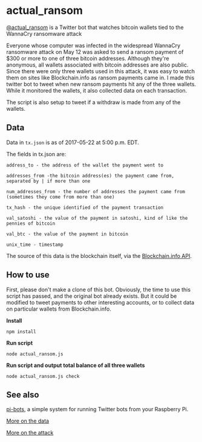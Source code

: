 # actual_ransom
[@actual_ransom](https://twitter.com/actual_ransom) is a Twitter bot that watches bitcoin wallets tied to the WannaCry ransomware attack

Everyone whose computer was infected in the widespread WannaCry ransomware attack on May 12 was asked to send a ransom payment of $300 or more to one of three bitcoin addresses. Although they're anonymous, all wallets associated with bitcoin addresses are also public. Since there were only three wallets used in this attack, it was easy to watch them on sites like Blockchain.info as ransom payments came in. I made this twitter bot to tweet when new ransom payments hit any of the three wallets. While it monitored the wallets, it also collected data on each transaction.

The script is also setup to tweet if a withdraw is made from any of the wallets.

## Data

Data in `tx.json` is as of 2017-05-22 at 5:00 p.m. EDT.

The fields in tx.json are:
```
address_to - the address of the wallet the payment went to

addresses_from -the bitcoin address(es) the payment came from, separated by | if more than one

num_addresses_from - the number of addresses the payment came from (sometimes they come from more than one)

tx_hash - the unique identified of the payment transaction

val_satoshi - the value of the payment in satoshi, kind of like the pennies of bitcoin

val_btc - the value of the payment in bitcoin

unix_time - timestamp
```

The source of this data is the blockchain itself, via the [Blockchain.info API](https://blockchain.info/api).

## How to use

First, please don't make a clone of this bot. Obviously, the time to use this script has passed, and the original bot already exists. But it could be modified to tweet payments to other interesting accounts, or to collect data on particular wallets from Blockchain.info.

**Install**

`npm install`

**Run script**

`node actual_ransom.js`

**Run script and output total balance of all three wallets**

`node actual_ransom.js check`

## See also

[pi-bots](https://github.com/keithcollins/pi-bots), a simple system for running Twitter bots from your Raspberry Pi.

[More on the data](https://qz.com/986094/wannacry-ransomware-attacks-victims-have-stopped-paying-the-ransom/)

[More on the attack](https://qz.com/985093/inside-the-digital-heist-that-terrorized-the-world-and-made-less-than-100k/)
